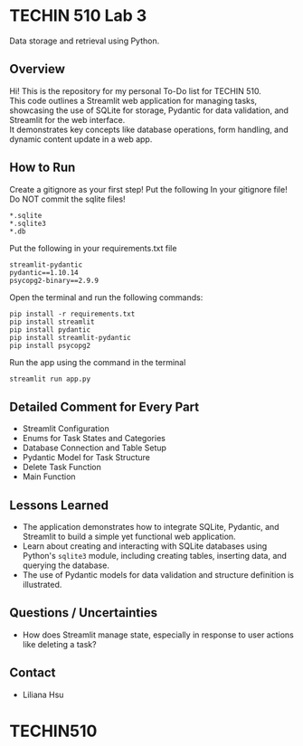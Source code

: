 # TECHIN 510 Lab 3

Data storage and retrieval using Python.

## Overview
Hi! This is the repository for my personal To-Do list for TECHIN 510.  
This code outlines a Streamlit web application for managing tasks, showcasing the use of SQLite for storage, Pydantic for data validation, and Streamlit for the web interface.  
It demonstrates key concepts like database operations, form handling, and dynamic content update in a web app.


## How to Run
Create a gitignore as your first step! Put the following In your gitignore file! Do NOT commit the sqlite files!
```
*.sqlite
*.sqlite3
*.db
```

Put the following in your requirements.txt file
```
streamlit-pydantic
pydantic==1.10.14
psycopg2-binary==2.9.9
```

Open the terminal and run the following commands:
```    
pip install -r requirements.txt 
pip install streamlit
pip install pydantic
pip install streamlit-pydantic
pip install psycopg2
```

Run the app using the command in the terminal
```bash
streamlit run app.py
```
## Detailed Comment for Every Part
- Streamlit Configuration
- Enums for Task States and Categories
- Database Connection and Table Setup
- Pydantic Model for Task Structure
- Delete Task Function
- Main Function

## Lessons Learned

- The application demonstrates how to integrate SQLite, Pydantic, and Streamlit to build a simple yet functional web application.
- Learn about creating and interacting with SQLite databases using Python's `sqlite3` module, including creating tables, inserting data, and querying the database.
- The use of Pydantic models for data validation and structure definition is illustrated. 

## Questions / Uncertainties

- How does Streamlit manage state, especially in response to user actions like deleting a task? 


## Contact

- Liliana Hsu
# TECHIN510
